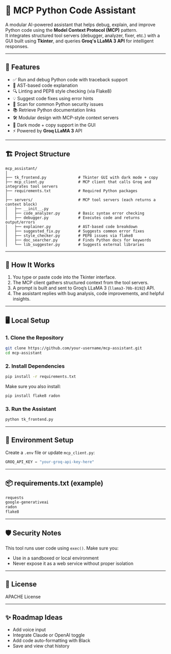 
# 🧠 MCP Python Code Assistant

A modular AI-powered assistant that helps debug, explain, and improve Python code using the **Model Context Protocol (MCP)** pattern.  
It integrates structured tool servers (debugger, analyzer, fixer, etc.) with a GUI built using **Tkinter**, and queries **Groq's LLaMA 3 API** for intelligent responses.

---

## 🚀 Features

- ✅ Run and debug Python code with traceback support
- 🧠 AST-based code explanation
- 🔍 Linting and PEP8 style checking (via Flake8)
- 💡 Suggest code fixes using error hints
- 🔐 Scan for common Python security issues
- 📚 Retrieve Python documentation links
- 🛠️ Modular design with MCP-style context servers
- 🌙 Dark mode + copy support in the GUI
- ⚡ Powered by **Groq LLaMA 3** API

---

## 🏗️ Project Structure

```
mcp_assistant/
│
├── tk_frontend.py              # Tkinter GUI with dark mode + copy
├── mcp_client.py               # MCP client that calls Groq and integrates tool servers
├── requirements.txt            # Required Python packages
│
├── servers/                    # MCP tool servers (each returns a context block)
│   ├── __init__.py
│   ├── code_analyzer.py        # Basic syntax error checking
│   ├── debugger.py             # Executes code and returns output/errors
│   ├── explainer.py            # AST-based code breakdown
│   ├── suggested_fix.py        # Suggests common error fixes
│   ├── style_checker.py        # PEP8 issues via flake8
│   ├── doc_searcher.py         # Finds Python docs for keywords
│   └── lib_suggester.py        # Suggests external libraries
```

---

## 🧪 How It Works

1. You type or paste code into the Tkinter interface.
2. The MCP client gathers structured context from the tool servers.
3. A prompt is built and sent to Groq’s LLaMA 3 (`llama3-70b-8192`) API.
4. The assistant replies with bug analysis, code improvements, and helpful insights.

---

## 🖥️ Local Setup

### 1. Clone the Repository
```bash
git clone https://github.com/your-username/mcp-assistant.git
cd mcp-assistant
```

### 2. Install Dependencies
```bash
pip install -r requirements.txt
```

Make sure you also install:
```bash
pip install flake8 radon
```

### 3. Run the Assistant
```bash
python tk_frontend.py
```

---

## 🔑 Environment Setup

Create a `.env` file or update `mcp_client.py`:

```python
GROQ_API_KEY = "your-groq-api-key-here"
```

---

## 📦 requirements.txt (example)

```txt
requests
google-generativeai
radon
flake8
```

---

## 🛡️ Security Notes
This tool runs user code using `exec()`. Make sure you:
- Use in a sandboxed or local environment
- Never expose it as a web service without proper isolation

---

## 📜 License

APACHE License

---

## ✨ Roadmap Ideas

- Add voice input
- Integrate Claude or OpenAI toggle
- Add code auto-formatting with Black
- Save and view chat history
